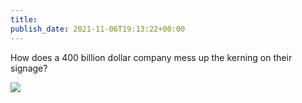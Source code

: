 ```yaml
---
title: 
publish_date: 2021-11-06T19:13:22+00:00
---
```


How does a 400 billion dollar company mess up the kerning on their signage?

![](https://lukebouch-com.s3.us-west-004.backblazeb2.com/36/a03cd198-be33-4c81-b92a-e9f4dc63421b.png)
